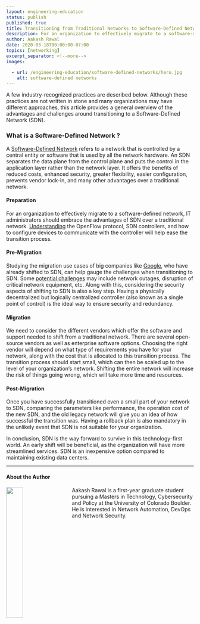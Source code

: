 ```yaml
---
layout: engineering-education
status: publish
published: true
title: Transitioning from Traditional Networks to Software-Defined Networks (SDN)
description: For an organization to effectively migrate to a software-defined network, IT administrators should embrace the advantages of SDN over a traditional network.
author: Aakash Rawal
date: 2020-03-18T00:00:00-07:00
topics: [networking]
excerpt_separator: <!--more-->
images:

  - url: /engineering-education/software-defined-networks/hero.jpg
    alt: software-defined networks
---
```

A few industry-recognized practices are described below. Although these practices are not written in stone and many organizations may have different approaches, this article provides a general overview of the advantages and challenges around transitioning to a Software-Defined Network (SDN).
<!--more-->

### What is a Software-Defined Network ?
A [Software-Defined Network](https://www.opennetworking.org) refers to a network that is controlled by a central entity or software that is used by all the network hardware. An SDN separates the data plane from the control plane and puts the control in the application layer rather than the network layer. It offers the benefits of reduced costs, enhanced security, greater flexibility, easier configuration, prevents vendor lock-in, and many other advantages over a traditional network.

#### Preparation
For an organization to effectively migrate to a software-defined network, IT administrators should embrace the advantages of SDN over a traditional network. [Understanding](https://www.networkworld.com/article/2175164/11-tips-to-prepare-for-sdn.html) the OpenFlow protocol, SDN controllers, and how to configure devices to communicate with the controller will help ease the transition process.

#### Pre-Migration
Studying the migration use cases of big companies like [Google](https://www.sdxcentral.com/articles/news/google-brings-sdn-public-internet/2017/04/), who have already shifted to SDN, can help gauge the challenges when transitioning to SDN. Some [potential challenges](https://www.cyient.com/blog/communications/software-defined-networking-best-practices-why-you-need-it-and-how-to-deploy-it) may include network outages, disruption of critical network equipment, etc. Along with this, considering the security aspects of shifting to SDN is also a key step. Having a physically decentralized but logically centralized controller (also known as a single point of control) is the ideal way to ensure security and redundancy.

#### Migration
We need to consider the different vendors which offer the software and support needed to shift from a traditional network. There are several open-source vendors as well as enterprise software options. Choosing the right vendor will depend on what type of requirements you have for your network, along with the cost that is allocated to this transition process. The transition process should start small, which can then be scaled up to the level of your organization’s network. Shifting the entire network will increase the risk of things going wrong, which will take more time and resources.

#### Post-Migration
Once you have successfully transitioned even a small part of your network to SDN, comparing the parameters like performance, the operation cost of the new SDN, and the old legacy network will give you an idea of how successful the transition was. Having a rollback plan is also mandatory in the unlikely event that SDN is not suitable for your organization.

In conclusion, SDN is the way forward to survive in this technology-first world. An early shift will be beneficial, as the organization will have more streamlined services. SDN is an inexpensive option compared to maintaining existing data centers.

---

#### About the Author
<img style="float: left; padding-right: 5%; margin-bottom: 10px; width:30%;" src="/engineering-education/authors/aakash-rawal/avatar.jpeg">Aakash Rawal is  a first-year graduate student pursuing a Masters in Technology, Cybersecurity and Policy at the University of Colorado Boulder. He is interested in Network Automation, DevOps and Network Security.
